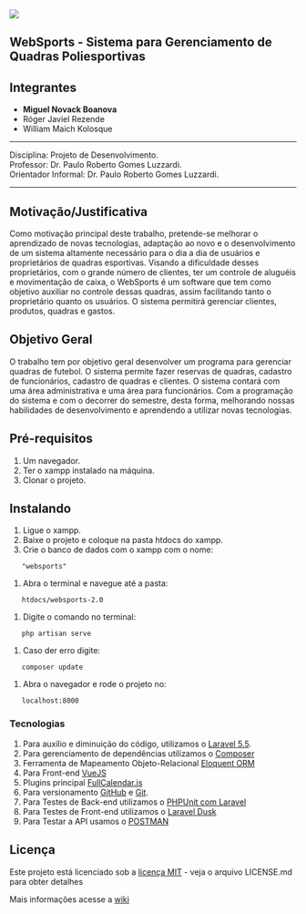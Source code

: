 <img src="https://travis-ci.org/mglnb/WebSports-2.0.svg?branch=develop" >

## WebSports - Sistema para Gerenciamento de Quadras Poliesportivas  

## Integrantes  
* **Miguel Novack Boanova** 
* Róger Javiel Rezende 
* William Maich Kolosque


***

 Disciplina: Projeto de Desenvolvimento.  
 Professor: Dr. Paulo Roberto Gomes Luzzardi.   
 Orientador Informal: Dr. Paulo Roberto Gomes Luzzardi.    

***

## Motivação/Justificativa  

Como motivação principal deste trabalho, pretende-se melhorar o aprendizado de novas tecnologias, adaptação ao novo e o desenvolvimento de um sistema altamente necessário para o dia a dia de usuários e proprietários de quadras esportivas. Visando a dificuldade desses proprietários, com o grande número de clientes, ter um controle de aluguéis e movimentação de caixa, o WebSports é um software que tem como objetivo auxiliar no controle dessas quadras, assim facilitando tanto o proprietário quanto os usuários. O sistema permitirá gerenciar clientes, produtos, quadras e gastos.  


## Objetivo Geral  

O trabalho tem por objetivo geral desenvolver um programa para gerenciar quadras de futebol. O sistema permite fazer reservas de quadras, cadastro de funcionários, cadastro de quadras e clientes. O sistema contará com uma área administrativa e uma área para funcionários. Com a programação do sistema e com o decorrer do semestre, desta forma, melhorando nossas habilidades de desenvolvimento e aprendendo a utilizar novas tecnologias. 

## Pré-requisitos

1. Um navegador.
1. Ter o xampp instalado na máquina.
1. Clonar o projeto.

## Instalando 

1. Ligue o xampp.
1. Baixe o projeto e coloque na pasta htdocs do xampp.
1. Crie o banco de dados com o xampp com o nome:

```
   "websports"
```

1. Abra o terminal e navegue até a pasta:

```
   htdocs/websports-2.0
```

1. Digite o comando no terminal:

```   
   php artisan serve
```   

1. Caso der erro digite:

```
   composer update
```

1. Abra o navegador e rode o projeto no:

```  
   localhost:8000
```



### Tecnologias  
1. Para auxílio e diminuição do código, utilizamos o [Laravel 5.5](https://laravel.com/).  
1. Para gerenciamento de dependências utilizamos o [Composer](https://getcomposer.org/)  
1. Ferramenta de Mapeamento Objeto-Relacional  [Eloquent ORM](https://laravel.com/docs/5.5/eloquent)  
1. Para Front-end [VueJS](https://vuejs.org/)
1. Plugins principal [FullCalendar.js](https://fullcalendar.io/)
1. Para versionamento [GitHub](https://github.com/) e [Git](https://git-scm.com/).
1. Para Testes de Back-end utilizamos o [PHPUnit com Laravel](https://laravel.com/docs/5.5/testing)
1. Para Testes de Front-end utilizamos o [Laravel Dusk](https://laravel.com/docs/5.5/dusk)
1. Para Testar a API usamos o [POSTMAN](https://www.getpostman.com/)

## Licença 

Este projeto está licenciado sob a [licença MIT](https://github.com/mglnb/WebSports-2.0/blob/master/LICENSE) - veja o arquivo LICENSE.md para obter detalhes



Mais informações acesse a [wiki](https://github.com/mglnb/WebSports-2.0/wiki) 
